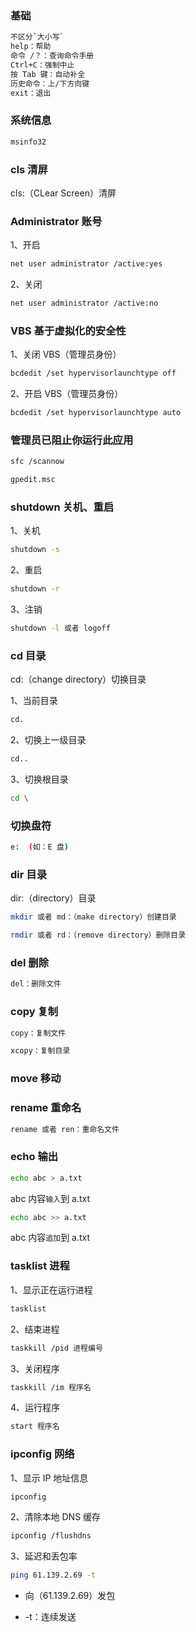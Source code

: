 ### 基础

```sh
不区分`大小写`
help：帮助
命令 /？：查询命令手册
Ctrl+C：强制中止
按 Tab 键：自动补全
历史命令：上/下方向键
exit：退出
```

### 系统信息

```sh
msinfo32
```

### cls 清屏

cls:（CLear Screen）清屏

### Administrator 账号

1、开启

```sh
net user administrator /active:yes
```

2、关闭

```sh
net user administrator /active:no
```

### VBS 基于虚拟化的安全性

1、关闭 VBS（管理员身份）

```sh
bcdedit /set hypervisorlaunchtype off
```

2、开启 VBS（管理员身份）

```sh
bcdedit /set hypervisorlaunchtype auto
```

### 管理员已阻止你运行此应用

```sh
sfc /scannow
```

```s
gpedit.msc
```

### shutdown 关机、重启

1、关机

```sh
shutdown -s
```

2、重启

```sh
shutdown -r
```

3、注销

```sh
shutdown -l 或者 logoff
```

### cd 目录

cd:（change directory）切换目录

1、当前目录

```sh
cd.
```

2、切换上一级目录

```sh
cd..
```

3、切换根目录

```sh
cd \
```

### 切换盘符

```sh
e:  (如：E 盘)
```

### dir 目录

dir:（directory）目录

```sh
mkdir 或者 md：（make directory）创建目录
```

```sh
rmdir 或者 rd：（remove directory）删除目录
```

### del 删除

```sh
del：删除文件
```

### copy 复制

```sh
copy：复制文件
```

```sh
xcopy：复制目录
```

### move 移动

### rename 重命名

```sh
rename 或者 ren：重命名文件
```

### echo 输出

```sh
echo abc > a.txt
```

abc 内容`输入`到 a.txt

```sh
echo abc >> a.txt
```

abc 内容`追加`到 a.txt

### tasklist 进程

1、显示正在运行进程

```sh
tasklist
```

2、结束进程

```sh
taskkill /pid 进程编号
```

3、关闭程序

```sh
taskkill /im 程序名
```

4、运行程序

```sh
start 程序名
```

### ipconfig 网络

1、显示 IP 地址信息

```sh
ipconfig
```

2、清除本地 DNS 缓存

```sh
ipconfig /flushdns
```

3、延迟和丢包率

```sh
ping 61.139.2.69 -t
```

- 向（61.139.2.69）发包

- -t：连续发送
